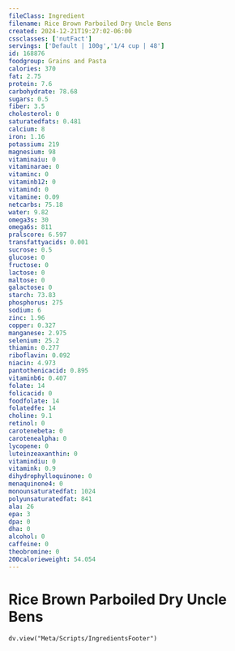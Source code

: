 ```yaml
---
fileClass: Ingredient
filename: Rice Brown Parboiled Dry Uncle Bens
created: 2024-12-21T19:27:02-06:00
cssclasses: ['nutFact']
servings: ['Default | 100g','1/4 cup | 48']
id: 168876
foodgroup: Grains and Pasta
calories: 370
fat: 2.75
protein: 7.6
carbohydrate: 78.68
sugars: 0.5
fiber: 3.5
cholesterol: 0
saturatedfats: 0.481
calcium: 8
iron: 1.16
potassium: 219
magnesium: 98
vitaminaiu: 0
vitaminarae: 0
vitaminc: 0
vitaminb12: 0
vitamind: 0
vitamine: 0.09
netcarbs: 75.18
water: 9.82
omega3s: 30
omega6s: 811
pralscore: 6.597
transfattyacids: 0.001
sucrose: 0.5
glucose: 0
fructose: 0
lactose: 0
maltose: 0
galactose: 0
starch: 73.83
phosphorus: 275
sodium: 6
zinc: 1.96
copper: 0.327
manganese: 2.975
selenium: 25.2
thiamin: 0.277
riboflavin: 0.092
niacin: 4.973
pantothenicacid: 0.895
vitaminb6: 0.407
folate: 14
folicacid: 0
foodfolate: 14
folatedfe: 14
choline: 9.1
retinol: 0
carotenebeta: 0
carotenealpha: 0
lycopene: 0
luteinzeaxanthin: 0
vitamindiu: 0
vitamink: 0.9
dihydrophylloquinone: 0
menaquinone4: 0
monounsaturatedfat: 1024
polyunsaturatedfat: 841
ala: 26
epa: 3
dpa: 0
dha: 0
alcohol: 0
caffeine: 0
theobromine: 0
200calorieweight: 54.054
---
```


# Rice Brown Parboiled Dry Uncle Bens

```dataviewjs
dv.view("Meta/Scripts/IngredientsFooter")
```